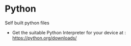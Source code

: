 # Python
Self built python files
- Get the suitable Python Interpreter for your device at : https://python.org/downloads/
